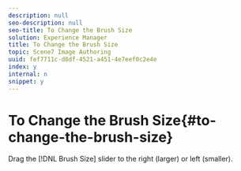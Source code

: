 ```yaml
---
description: null
seo-description: null
seo-title: To Change the Brush Size
solution: Experience Manager
title: To Change the Brush Size
topic: Scene7 Image Authoring
uuid: fef7711c-d8df-4521-a451-4e7eef0c2e4e
index: y
internal: n
snippet: y
---
```


# To Change the Brush Size{#to-change-the-brush-size}

Drag the [!DNL Brush Size] slider to the right (larger) or left (smaller). 

